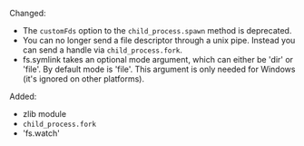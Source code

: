 Changed:

 * The `customFds` option to the `child_process.spawn` method is deprecated. 
 * You can no longer send a file descriptor through a unix pipe. Instead you can send a handle via `child_process.fork`.
 * fs.symlink takes an optional mode argument, which can either be 'dir' or 'file'.  By default mode is 'file'.  This argument is only needed for Windows (it's ignored on other platforms).

Added:

 * zlib module
 * `child_process.fork`
 * 'fs.watch'